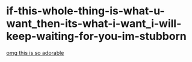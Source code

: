 # if-this-whole-thing-is-what-u-want_then-its-what-i-want_i-will-keep-waiting-for-you-im-stubborn

[omg this is so adorable](https://www.tiktok.com/@by.imanx/video/7543728900170321207)
